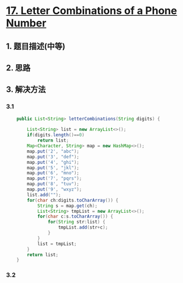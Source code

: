 # [17. Letter Combinations of a Phone Number](https://leetcode-cn.com/problems/letter-combinations-of-a-phone-number/)

## 1. 题目描述(中等)



## 2. 思路

## 3. 解决方法

### 3.1 



```java
    public List<String> letterCombinations(String digits) {
    	
        List<String> list = new ArrayList<>();
        if(digits.length()==0)
    		return list;
        Map<Character, String> map = new HashMap<>();
        map.put('2', "abc");
        map.put('3', "def");
        map.put('4', "ghi");
        map.put('5', "jkl");
        map.put('6', "mno");
        map.put('7', "pqrs");
        map.put('8', "tuv");
        map.put('9', "wxyz");
        list.add("");
        for(char ch:digits.toCharArray()) {
        	String s = map.get(ch);
        	List<String> tmpList = new ArrayList<>();
        	for(char c:s.toCharArray()) {
        		for(String str:list) {
        			tmpList.add(str+c);
        		}
        	}
        	list = tmpList;
        }
        return list;
    }
```



### 3.2 




